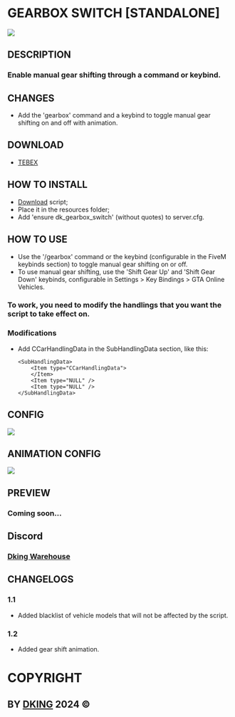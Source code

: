 # GEARBOX SWITCH [STANDALONE]
![](https://cdn.discordapp.com/attachments/1295245827039563866/1315387394899574855/Gearbox_Switch_512x512.png?ex=67573979&is=6755e7f9&hm=001e50da835a8c92ebd9016f2a4912c18eee3e8f4527f021a30c1723aba80d2d&)
## DESCRIPTION

### Enable manual gear shifting through a command or keybind.

## CHANGES

* Add the 'gearbox' command and a keybind to toggle manual gear shifting on and off with animation.

## DOWNLOAD

* [TEBEX](https://dking.tebex.io/package/6562197)

## HOW TO INSTALL

* [Download](https://keymaster.fivem.net/asset-grants) script;
* Place it in the resources folder;
* Add 'ensure dk_gearbox_switch' (without quotes) to server.cfg.

## HOW TO USE

* Use the '/gearbox' command or the keybind (configurable in the FiveM keybinds section) to toggle manual gear shifting on or off.
* To use manual gear shifting, use the 'Shift Gear Up' and 'Shift Gear Down' keybinds, configurable in Settings > Key Bindings > GTA Online Vehicles.

### To work, you need to modify the handlings that you want the script to take effect on.

### Modifications

* Add CCarHandlingData in the SubHandlingData section, like this:
    ```
    <SubHandlingData>
        <Item type="CCarHandlingData">
        </Item>
        <Item type="NULL" />
        <Item type="NULL" />
    </SubHandlingData>
    ```

## CONFIG
![](https://cdn.discordapp.com/attachments/1295245827039563866/1315391152194584596/config_512.png?ex=67573cf9&is=6755eb79&hm=56eb2a863c45bf9a48c8b03c45f6328c43a0510b173aa4376336da47fba84e4d&)

## ANIMATION CONFIG
![](https://cdn.discordapp.com/attachments/1295245827039563866/1315391161757864016/animation_config_512.png?ex=67573cfb&is=6755eb7b&hm=d83d5255c40d3eb41c5a2bd0297a49041ae0950dde9069f8889fe8e6c104bf05&)

## PREVIEW

### Coming soon...

## Discord

### [Dking Warehouse](https://discord.gg/Rw6vjcXspG)

## CHANGELOGS

### 1.1

* Added blacklist of vehicle models that will not be affected by the script.

### 1.2

* Added gear shift animation.

# COPYRIGHT

## BY [DKING](https://github.com/Dking07) 2024 ©
